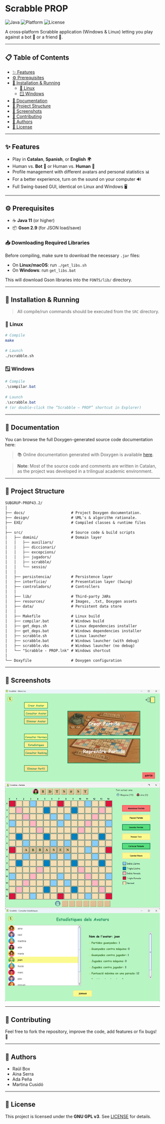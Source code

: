 # Scrabble PROP

![Java](https://img.shields.io/badge/Java-11+-blue?logo=java)
![Platform](https://img.shields.io/badge/Platform-Windows%20%7C%20Linux-green)
![License](https://img.shields.io/badge/License-GPL%20v3-blue)

A cross‑platform Scrabble application (Windows & Linux) letting you play against a bot 🤖 or a friend 👥.

---

## 📋 Table of Contents

- [✨ Features](#✨-features)  
- [⚙️ Prerequisites](#⚙️-prerequisites)  
- [🚀 Installation & Running](#🚀-installation--running)  
  - [🐧 Linux](#🐧-linux)  
  - [🪟 Windows](#🪟-windows)  
- [📄 Documentation](#📄-documentation)
- [📂 Project Structure](#📂-project-structure)  
- [📸 Screenshots](#📸-screenshots)  
- [🤝 Contributing](#🤝-contributing)  
- [👥 Authors](#👥-authors)  
- [📝 License](#📝-license)  

---

## ✨ Features

- Play in **Catalan**, **Spanish**, or **English** 🌍  
- Human vs. **Bot** 🤖 or Human vs. **Human** 👥  
- Profile management with different avatars and personal statistics 📊  
- For a better experience, turn on the sound on your computer 🔊
- Full Swing-based GUI, identical on Linux and Windows 🖥️  

---

## ⚙️ Prerequisites

- ☕ **Java 11** (or higher)
- 📦 **Gson 2.9** (for JSON load/save)

### 📥 Downloading Required Libraries

Before compiling, make sure to download the necessary `.jar` files:

- On **Linux/macOS**: run `./get_libs.sh`
- On **Windows**: run `get_libs.bat`

This will download Gson libraries into the `FONTS/lib/` directory.


---

## 🚀 Installation & Running

> All compile/run commands should be executed from the `SRC` directory.

### 🐧 Linux

```bash
# Compile
make

# Launch
./scrabble.sh
```

### 🪟 Windows

```powershell
# Compile
.\compilar.bat

# Launch
.\scrabble.bat
# (or double‑click the “Scrabble – PROP” shortcut in Explorer)
```
---

## 📄 Documentation

You can browse the full Doxygen-generated source code documentation here:

> 📚 Online documentation generated with Doxygen is available [here](https://rboxvelasco.github.io/Scrabble/).

> **Note**: Most of the source code and comments are written in Catalan, as the project was developed in a trilingual academic environment.

---

## 📂 Project Structure

```
SUBGRUP-PROP43.2/
│
├── docs/                     # Project Doxygen documentation.
├── design/                   # UML's & algorithm rationale.
├── EXE/                      # Compiled classes & runtime files
│
├── src/                      # Source code & build scripts
│   ├── domini/               # Domain layer
│   │   ├── auxiliars/
│   │   ├── diccionari/
│   │   ├── excepcions/
│   │   ├── jugadors/
│   │   ├── scrabble/
│   │   └── sessio/
│   │
│   ├── persistencia/         # Persistence layer
│   ├── interficie/           # Presentation layer (Swing)
│   ├── controladors/         # Controllers
│   │
│   ├── lib/                  # Third‑party JARs
│   ├── resources/            # Images, .txt, Doxygen assets
│   ├── data/                 # Persistent data store
│   │
│   ├── Makefile              # Linux build
│   ├── compilar.bat          # Windows build
│   ├── get_deps.sh           # Linux dependencies installer
│   ├── get_deps.bat          # Windows dependencies installer
│   ├── scrabble.sh           # Linux launcher
│   ├── scrabble.bat          # Windows launcher (with debug)
│   ├── scrabble.vbs          # Windows launcher (no debug)
│   └── "Scrabble - PROP.lnk" # Windows shortcut
│
└── Doxyfile                  # Doxygen configuration
```

---

## 📸 Screenshots

![Main Window](src/resources/screenshots/main_window.png)
![Game Window](src/resources/screenshots/game_window.png)
![Statistics Window](src/resources/screenshots/avatars_statistics.png)

---

## 🤝 Contributing

Feel free to fork the repository, improve the code, add features or fix bugs! 🚀

---

## 👥 Authors

- Raül Box  
- Aina Serra  
- Ada Peña  
- Martina Cusidó  

---

## 📝 License

This project is licensed under the **GNU GPL v3**. See [LICENSE](./LICENSE) for details.
